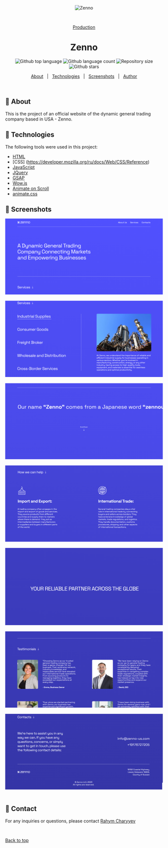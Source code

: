 <div align="center" id="top"> 
  <img src="./.github/app.gif" alt="Zenno" />

&#xa0;

<a href="https://zenno-us.com/">Production</a>

</div>

<h1 align="center">Zenno</h1>

<p align="center">
  <img alt="Github top language" src="https://img.shields.io/github/languages/top/RahymCharyyev/zenno?color=56BEB8">

  <img alt="Github language count" src="https://img.shields.io/github/languages/count/RahymCharyyev/zenno?color=56BEB8">

  <img alt="Repository size" src="https://img.shields.io/github/repo-size/RahymCharyyev/zenno?color=56BEB8">

  <!-- <img alt="License" src="https://img.shields.io/github/license/RahymCharyyev/zenno?color=56BEB8"> -->

  <!-- <img alt="Github issues" src="https://img.shields.io/github/issues/RahymCharyyev/zenno?color=56BEB8" /> -->

  <!-- <img alt="Github forks" src="https://img.shields.io/github/forks/RahymCharyyev/zenno?color=56BEB8" /> -->

  <img alt="Github stars" src="https://img.shields.io/github/stars/RahymCharyyev/zenno?color=56BEB8" />
</p>

<!-- Status -->

<!-- <h4 align="center">
	🚧  Zenno 🚀 Under construction...  🚧
</h4>

<hr> -->

<p align="center">
  <a href="#dart-about">About</a> &#xa0; | &#xa0; 
  <a href="#rocket-technologies">Technologies</a> &#xa0; | &#xa0;
  <a href="#memo-screenshots">Screenshots</a> &#xa0; | &#xa0;
  <a href="#memo-contact">Author</a> 
</p>

<br>

## :dart: About

This is the project of an official website of the dynamic general trading company based in USA - Zenno.

## :rocket: Technologies

The following tools were used in this project:

- [HTML](https://developer.mozilla.org/ru/docs/Web/HTML)
- [CSS] (https://developer.mozilla.org/ru/docs/Web/CSS/Reference)
- [JavaScript](https://developer.mozilla.org/en-US/docs/Web/JavaScript)
- [JQuery](https://api.jquery.com/)
- [GSAP](https://greensock.com/docs/)
- [Wow.js](https://wowjs.uk/docs)
- [Animate on Scroll](https://michalsnik.github.io/aos/)
- [animate.css](https://animate.style/)

## :memo: Screenshots

![Alt text](1.png) \
&#xa0;
![Alt text](2.png) \
&#xa0;
![Alt text](3.png) \
&#xa0;
![Alt text](4.png) \
&#xa0;
![Alt text](5.png) \
&#xa0;
![Alt text](6.png) \
&#xa0;
![Alt text](7.png) \
&#xa0;

## :memo: Contact

For any inquiries or questions, please contact <a href="https://github.com/RahymCharyyev" target="_blank">Rahym Charyyev</a>

&#xa0;

<a href="#top">Back to top</a>
